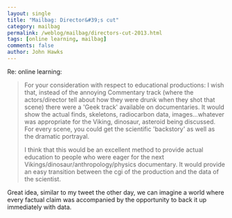 ```yaml
---
layout: single 
title: "Mailbag: Director&#39;s cut" 
category: mailbag
permalink: /weblog/mailbag/directors-cut-2013.html
tags: [online learning, mailbag] 
comments: false 
author: John Hawks 
---
```


Re: online learning:

<blockquote>For your consideration with respect to educational productions:  I wish that, instead of the annoying Commentary track (where the actors/director tell about how they were drunk when they shot that scene) there were a 'Geek track' available on documentaries.  It would show the actual finds, skeletons, radiocarbon data, images...whatever was appropriate for the Viking, dinosaur, asteroid being discussed.  For every scene, you could get the scientific 'backstory' as well as the dramatic portrayal.

I think that this would be an excellent method to provide actual education to people who were eager for the next Vikings/dinosaur/anthropology/physics documentary.  It would provide an easy transition between the cgi of the production and the data of the scientist.</blockquote>

Great idea, similar to my tweet the other day, we can imagine a world where every factual claim was accompanied by the opportunity to back it up immediately with data.

